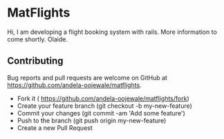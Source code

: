 # MatFlights

Hi,
I am developing a flight booking system with rails.
More information to come shortly.
Olaide.



## Contributing

Bug reports and pull requests are welcome on GitHub at https://github.com/andela-oojewale/matflights.

* Fork it ( https://github.com/andela-oojewale/matflights/fork)
* Create your feature branch (git checkout -b my-new-feature)
* Commit your changes (git commit -am 'Add some feature')
* Push to the branch (git push origin my-new-feature)
* Create a new Pull Request

